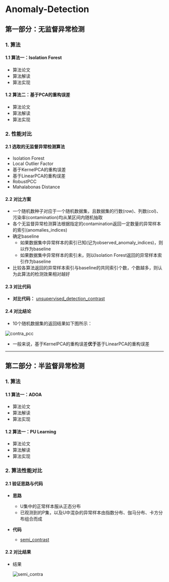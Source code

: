 # Anomaly-Detection

## 第一部分：无监督异常检测
### 1. 算法
#### 1.1 算法一：Isolation Forest
- 算法论文
- 算法解读
- 算法实现

#### 1.2 算法二：基于PCA的重构误差
- 算法论文
- 算法解读
- 算法实现

### 2. 性能对比
#### 2.1 选取的无监督异常检测算法
- Isolation Forest
- Local Outlier Factor 
- 基于KernelPCA的重构误差
- 基于LinearPCA的重构误差
- RobustPCC
- Mahalabonas Distance

#### 2.2 对比方案
- 一个随机数种子对应于一个随机数据集，且数据集的行数(row)、列数(col)、污染率(contamination)均从某区间内随机抽取 
- 各个无监督异常检测算法根据指定的contamination返回一定数量的异常样本的索引(anomalies_indices)
- 确定baseline
  - 如果数据集中异常样本的索引已知(记为observed_anomaly_indices)，则以作为baseline
  - 如果数据集中异常样本的索引未，则以Isolation Forest返回的异常样本索引作为baseline
- 比较各算法返回的异常样本索引与baseline的共同索引个数，个数越多，则认为此算法的检测效果相对越好


#### 2.3 对比代码

- **对比代码：** [unsupervised_detection_contrast](https://github.com/Albertsr/Anomaly-Detection/blob/master/Algo%20Contrast/unsupervised_detection_contrast.py)

#### 2.4 对比结论
- 10个随机数据集的返回结果如下图所示：

![contra_pcc](https://github.com/Albertsr/Anomaly-Detection/blob/master/Algo%20Contrast/U_contra_pcc.jpg)


- 一般来说，基于KernelPCA的重构误差**优于**基于LinearPCA的重构误差
---

## 第二部分：半监督异常检测
### 1. 算法
#### 1.1 算法一：ADOA
- 算法论文
- 算法解读
- 算法实现

#### 1.2 算法一：PU Learning
- 算法论文
- 算法解读
- 算法实现


### 2. 算法性能对比
#### 2.1 验证思路与代码
- **思路**
  - U集中的正常样本服从正态分布
  - 已观测到的P集，以及U中混杂的异常样本由指数分布、伽马分布、卡方分布组合而成
  
- **代码**
  - [semi_contrast](https://github.com/Albertsr/Anomaly-Detection/blob/master/Algo%20Contrast/semi_contrast.py)

#### 2.2 对比结果
- 结果
  
  ![semi_contra](https://github.com/Albertsr/Anomaly-Detection/blob/master/Algo%20Contrast/semi_contra.jpg)
   
